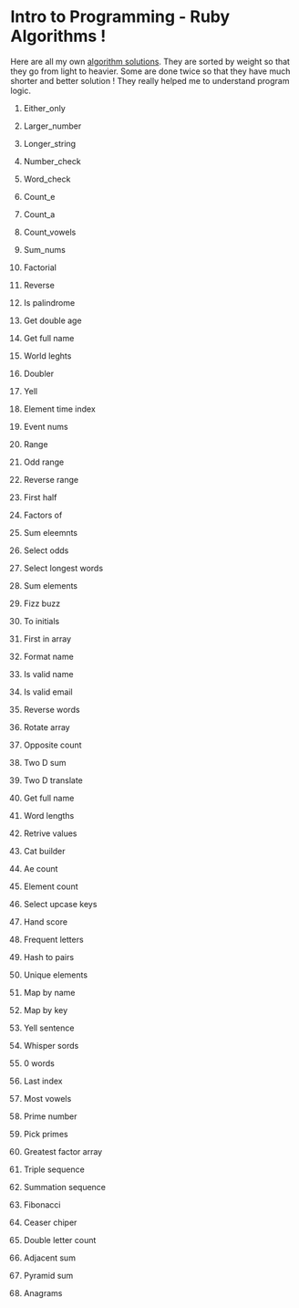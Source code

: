 #  Intro to Programming  - Ruby Algorithms !

Here are all my own [algorithm solutions](https://github.com/MarkoDjuric/Ruby-Algorithms-/blob/master/Algorithms.rb). They are sorted by weight so that they go from light to heavier. Some are done twice so that they have much shorter and better solution ! They really helped me to understand program logic.

 
1. Either_only

2. Larger_number

3. Longer_string

4. Number_check

5. Word_check

6. Count_e

7. Count_a

8. Count_vowels

9. Sum_nums

10. Factorial

11. Reverse

12. Is palindrome

13. Get double age

14. Get full name

15. World leghts

16. Doubler

17. Yell

18. Element time index

19. Event nums

20. Range

21. Odd range

22. Reverse range

23. First half

24. Factors of

25. Sum eleemnts

26. Select odds

27. Select longest words

28. Sum elements

29. Fizz buzz

30. To initials

31. First in array

32. Format name

33. Is valid name

34. Is valid email

35. Reverse words

36. Rotate array

37. Opposite count

38. Two D sum

39. Two D translate

40. Get full name

41. Word lengths

42. Retrive values

43. Cat builder

44. Ae count

45. Element count

46. Select upcase keys

47. Hand score

48. Frequent letters

49. Hash to pairs

50. Unique elements

52. Map by name

53. Map by key

54. Yell sentence

55. Whisper sords

56. 0 words

57. Last index

58. Most vowels

59. Prime number

60. Pick primes

61. Greatest factor array

62. Triple sequence

63. Summation sequence

64. Fibonacci

65. Ceaser chiper

66. Double letter count

67. Adjacent sum

68. Pyramid sum

69. Anagrams









